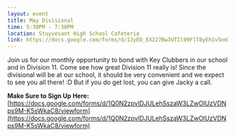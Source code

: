 ```yaml
---
layout: event
title: May Divisional
time: 5:30PM - 7:30PM
location: Stuyvesant High School Cafeteria
link: https://docs.google.com/forms/d/1JyED_EX227Bw3UTIl99FlT8yEh1v5nmIN09HGi05nyY/viewform
---
```

Join us for our monthly opportunity to bond with Key Clubbers in our school and in Division 11. Come see how great Division 11 really is! Since the divisional will be at our school, it should be very convenient and we expect to see you all there! :D But if you do get lost, you can give Jacky a call.

**Make Sure to Sign Up Here:** [https://docs.google.com/forms/d/1Q0N2zpvlDJULehSszaW3LZwOIUzVDNps9M-K5sWkaC8/viewform](https://docs.google.com/forms/d/1Q0N2zpvlDJULehSszaW3LZwOIUzVDNps9M-K5sWkaC8/viewform)
